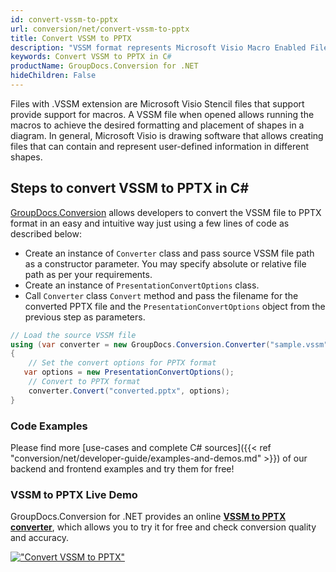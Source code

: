 ```yaml
---
id: convert-vssm-to-pptx
url: conversion/net/convert-vssm-to-pptx
title: Convert VSSM to PPTX
description: "VSSM format represents Microsoft Visio Macro Enabled File Format with .vssm extension. Learn how to convert VSSM to PPTX file programmatically in C# language using GroupDocs.Conversion for .NET library."
keywords: Convert VSSM to PPTX in C#
productName: GroupDocs.Conversion for .NET
hideChildren: False
---
```


Files with .VSSM extension are Microsoft Visio Stencil files that support provide support for macros. A VSSM file when opened allows running the macros to achieve the desired formatting and placement of shapes in a diagram. In general, Microsoft Visio is drawing software that allows creating files that can contain and represent user-defined information in different shapes.

## Steps to convert VSSM to PPTX in C#

[GroupDocs.Conversion](https://products.groupdocs.com/conversion/net) allows developers to convert the VSSM file to PPTX format in an easy and intuitive way just using a few lines of code as described below:

* Create an instance of `Converter` class and pass source VSSM file path as a constructor parameter. You may specify absolute or relative file path as per your requirements. 
* Create an instance of `PresentationConvertOptions` class.
* Call `Converter` class `Convert` method and pass the filename for the converted PPTX file and the `PresentationConvertOptions` object from the previous step as parameters.

```csharp
// Load the source VSSM file
using (var converter = new GroupDocs.Conversion.Converter("sample.vssm"))
{
    // Set the convert options for PPTX format
   var options = new PresentationConvertOptions();
    // Convert to PPTX format
    converter.Convert("converted.pptx", options);
}
```

### Code Examples

Please find more [use-cases and complete C# sources]({{< ref "conversion/net/developer-guide/examples-and-demos.md" >}}) of our backend and frontend examples and try them for free!

### VSSM to PPTX Live Demo

GroupDocs.Conversion for .NET provides an online [**VSSM to PPTX converter**](https://products.groupdocs.app/conversion/vssm-to-pptx), which allows you to try it for free and check conversion quality and accuracy.

[!["Convert VSSM to PPTX"](conversion/net/images/convert-to-pptx/convert-vssm-to-pptx.png)](https://products.groupdocs.app/conversion/vssm-to-pptx)